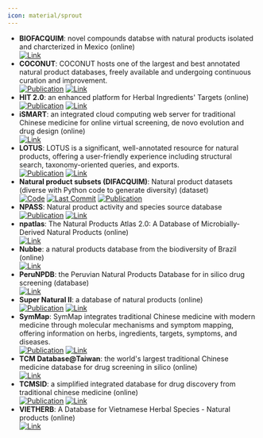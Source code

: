 ```yaml
---
icon: material/sprout
---
```


- **BIOFACQUIM**: novel compounds databse with natural products isolated and charcterized in Mexico (online)  
	[![Link](https://img.shields.io/badge/Link-online-brightgreen?style=for-the-badge&logo=cachet&logoColor=65FF8F)](https://www.difacquim.com/d-tools/) 
- **COCONUT**: COCONUT hosts one of the largest and best annotated natural product databases, freely available and undergoing continuous curation and improvement.  
	[![Publication](https://img.shields.io/badge/Publication-Citations:318-blue?style=for-the-badge&logo=bookstack)](https://doi.org/10.1186%2Fs13321-020-00478-9) [![Link](https://img.shields.io/badge/Link-online-brightgreen?style=for-the-badge&logo=cachet&logoColor=65FF8F)](https://coconut.naturalproducts.net/) 
- **HIT 2.0**: an enhanced platform for Herbal Ingredients' Targets (online)  
	[![Publication](https://img.shields.io/badge/Publication-Citations:259-blue?style=for-the-badge&logo=bookstack)](https://doi.org/10.1093/nar/gkq1165) [![Link](https://img.shields.io/badge/Link-online-brightgreen?style=for-the-badge&logo=cachet&logoColor=65FF8F)](http://hit2.badd-cao.net/) 
- **iSMART**: an integrated cloud computing web server for traditional Chinese medicine for online virtual screening, de novo evolution and drug design (online)  
	[![Link](https://img.shields.io/badge/Link-online-brightgreen?style=for-the-badge&logo=cachet&logoColor=65FF8F)](http://ismart.cmu.edu.tw/) 
- **LOTUS**: LOTUS is a significant, well-annotated resource for natural products, offering a user-friendly experience including structural search, taxonomy-oriented queries, and exports.  
	[![Publication](https://img.shields.io/badge/Publication-Citations:145-blue?style=for-the-badge&logo=bookstack)](https://doi.org/10.7554/eLife.70780) [![Link](https://img.shields.io/badge/Link-online-brightgreen?style=for-the-badge&logo=cachet&logoColor=65FF8F)](https://lotus.naturalproducts.net/) 
- **Natural product subsets (DIFACQUIM)**: Natural product datasets (diverse with Python code to generate diversity) (dataset)  
		[![Code](https://img.shields.io/github/stars/DIFACQUIM/Natural-products-subsets-generation?style=for-the-badge&logo=github)](https://github.com/DIFACQUIM/Natural-products-subsets-generation) [![Last Commit](https://img.shields.io/github/last-commit/DIFACQUIM/Natural-products-subsets-generation?style=for-the-badge&logo=github)](https://github.com/DIFACQUIM/Natural-products-subsets-generation) [![Publication](https://img.shields.io/badge/Publication-Citations:4-blue?style=for-the-badge&logo=bookstack)](https://doi.org/10.1016/j.ailsci.2023.100066) 
- **NPASS**: Natural product activity and species source database  
	[![Publication](https://img.shields.io/badge/Publication-Citations:31-blue?style=for-the-badge&logo=bookstack)](https://doi.org/10.1093/nar/gkac1069) [![Link](https://img.shields.io/badge/Link-online-brightgreen?style=for-the-badge&logo=cachet&logoColor=65FF8F)](https://bidd.group/NPASS/) 
- **npatlas**: The Natural Products Atlas 2.0: A Database of Microbially-Derived Natural Products (online)  
	[![Link](https://img.shields.io/badge/Link-online-brightgreen?style=for-the-badge&logo=cachet&logoColor=65FF8F)](https://www.npatlas.org/) 
- **Nubbe**: a natural products database from the biodiversity of Brazil (online)  
	[![Link](https://img.shields.io/badge/Link-offline-red?style=for-the-badge&logo=xamarin&logoColor=red)](http://nubbe.iq.unesp.br/portal/nubbe-search.html) 
- **PeruNPDB**: the Peruvian Natural Products Database for in silico drug screening (database)  
	[![Link](https://img.shields.io/badge/Link-online-brightgreen?style=for-the-badge&logo=cachet&logoColor=65FF8F)](https://perunpdb.com.pe/) 
- **Super Natural II**: a database of natural products (online)  
	[![Publication](https://img.shields.io/badge/Publication-Citations:32-blue?style=for-the-badge&logo=bookstack)](https://doi.org/10.1093/nar/gkac1008) [![Link](https://img.shields.io/badge/Link-online-brightgreen?style=for-the-badge&logo=cachet&logoColor=65FF8F)](http://bioinf-applied.charite.de/supernatural_new/index.php) 
- **SymMap**: SymMap integrates traditional Chinese medicine with modern medicine through molecular mechanisms and symptom mapping, offering information on herbs, ingredients, targets, symptoms, and diseases.  
	[![Publication](https://img.shields.io/badge/Publication-Citations:338-blue?style=for-the-badge&logo=bookstack)](https://doi.org/10.1093/nar/gky1021) [![Link](https://img.shields.io/badge/Link-online-brightgreen?style=for-the-badge&logo=cachet&logoColor=65FF8F)](http://www.symmap.org/) 
- **TCM Database@Taiwan**: the world's largest traditional Chinese medicine database for drug screening in silico (online)  
	[![Link](https://img.shields.io/badge/Link-offline-red?style=for-the-badge&logo=xamarin&logoColor=red)](http://tcm.cmu.edu.tw/) 
- **TCMSID**: a simplified integrated database for drug discovery from traditional chinese medicine (online)  
	[![Publication](https://img.shields.io/badge/Publication-Citations:15-blue?style=for-the-badge&logo=bookstack)](https://doi.org/10.1186/s13321-022-00670-z) [![Link](https://img.shields.io/badge/Link-offline-red?style=for-the-badge&logo=xamarin&logoColor=red)](https://tcm.scbdd.com/) 
- **VIETHERB**: A Database for Vietnamese Herbal Species - Natural products (online)  
	[![Link](https://img.shields.io/badge/Link-online-brightgreen?style=for-the-badge&logo=cachet&logoColor=65FF8F)](http://vietherb.com.vn/) 
